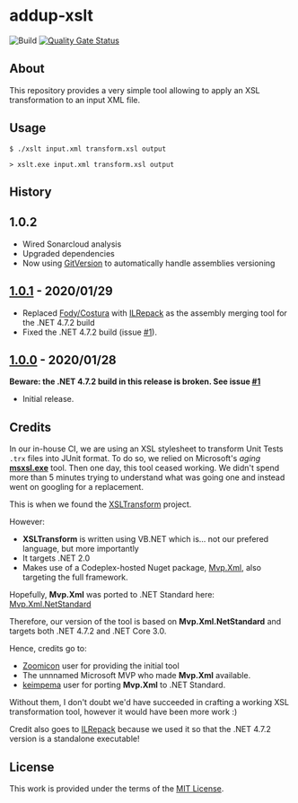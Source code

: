# addup-xslt

![Build](https://github.com/addupsolutions/addup-xslt/workflows/Build/badge.svg)
[![Quality Gate Status](https://sonarcloud.io/api/project_badges/measure?project=addupsolutions_addup-xslt=alert_status)](https://sonarcloud.io/dashboard?id=addupsolutions_addup-xslt)

## About

This repository provides a very simple tool allowing to apply an XSL transformation to an input XML file.

## Usage

```shell
$ ./xslt input.xml transform.xsl output
```

```shell
> xslt.exe input.xml transform.xsl output
```

## History

## 1.0.2

* Wired Sonarcloud analysis
* Upgraded dependencies
* Now using [GitVersion](https://github.com/GitTools/GitVersion) to automatically handle assemblies versioning

## [1.0.1](https://github.com/addupsolutions/addup-xslt/releases/tag/v1.0.1) - 2020/01/29

* Replaced [Fody/Costura](https://github.com/Fody/Costura) with [ILRepack](https://github.com/ravibpatel/ILRepack.Lib.MSBuild.Task) as the assembly merging tool for the .NET 4.7.2 build
* Fixed the .NET 4.7.2 build  (issue [#1](https://github.com/addupsolutions/addup-xslt/issues/1)).

## [1.0.0](https://github.com/addupsolutions/addup-xslt/releases/tag/v1.0.0) - 2020/01/28

**Beware: the .NET 4.7.2 build in this release is broken. See issue [#1](https://github.com/addupsolutions/addup-xslt/issues/1)**

* Initial release.

## Credits

In our in-house CI, we are using an XSL stylesheet to transform Unit Tests `.trx` files into JUnit format. To do so, we relied on Microsoft's *aging* **[msxsl.exe](https://www.microsoft.com/en-us/download/details.aspx?id=21714)** tool. Then one day, this tool ceased working. We didn't spend more than 5 minutes trying to understand what was going one and instead went on googling for a replacement.

This is when we found the [XSLTransform](https://github.com/Zoomicon/tranXform/tree/master/src/XSLTransform) project.

However:
* **XSLTransform** is written using VB.NET which is... not our prefered language, but more importantly
* It targets .NET 2.0
* Makes use of a Codeplex-hosted Nuget package, [Mvp.Xml](https://archive.codeplex.com/?p=mvpxml), also targeting the full framework.

Hopefully, **Mvp.Xml** was ported to .NET Standard here: [Mvp.Xml.NetStandard](https://github.com/keimpema/Mvp.Xml.NetStandard)

Therefore, our version of the tool is based on **Mvp.Xml.NetStandard** and targets both .NET 4.7.2 and .NET Core 3.0.

Hence, credits go to:
* [Zoomicon](https://github.com/Zoomicon) user for providing the initial tool
* The unnnamed Microsoft MVP who made **Mvp.Xml** available.
* [keimpema](https://github.com/keimpema) user for porting **Mvp.Xml** to .NET Standard.

Without them, I don't doubt we'd have succeeded in crafting a working XSL transformation tool, however it would have been more work :)

Credit also goes to [ILRepack](https://github.com/ravibpatel/ILRepack.Lib.MSBuild.Task) because we used it so that the .NET 4.7.2 version is a standalone executable!

## License

This work is provided under the terms of the [MIT License](LICENSE).
